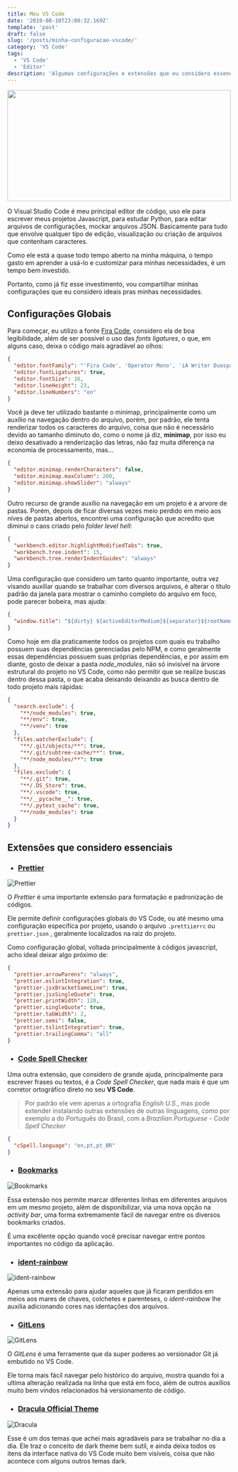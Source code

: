 ```yaml
---
title: Meu VS Code
date: '2019-08-10T23:00:32.169Z'
template: 'post'
draft: false
slug: '/posts/minha-configuracao-vscode/'
category: 'VS Code'
tags:
  - 'VS Code'
  - 'Editor'
description: 'Algumas configurações e extensões que eu considero essenciais sempre que eu vou utilizar o VS Code'
---
```


<img src="/media/posts/vs_code/cover.jpg" width="100%" height="250" style="object-fit: cover;" />

O Visual Studio Code é meu principal editor de código, uso ele para escrever meus projetos Javascript,
para estudar Python, para editar arquivos de configurações, mockar arquivos JSON. Basicamente para tudo que envolve
qualquer tipo de edição, visualização ou criação de arquivos que contenham caracteres.

Como ele está a quase todo tempo aberto na minha máquina, o tempo gasto em aprender a usá-lo e customizar para
minhas necessidades, é um tempo bem investido.

Portanto, como já fiz esse investimento, vou compartilhar minhas configurações
que eu considero ideais pras minhas necessidades.

## Configurações Globais

Para começar, eu utilizo a fonte [Fira Code](https://github.com/tonsky/FiraCode), considero ela de boa legibilidade, além de ser possível o uso das
_fonts ligatures_, o que, em alguns caso, deixa o código mais agradável ao olhos:

```json
{
  "editor.fontFamily": "'Fira Code', 'Operator Mono', 'iA Writer Duospace', 'Source Code Pro', Menlo, Monaco, monospace",
  "editor.fontLigatures": true,
  "editor.fontSize": 16,
  "editor.lineHeight": 23,
  "editor.lineNumbers": "on"
}
```

Você ja deve ter utilizado bastante o minimap, principalmente como um auxílio na navegação dentro do arquivo, porém, por padrão, ele tenta renderizar todos os caracteres do arquivo, coisa que não é
necessário devido ao tamanho diminuto do, como o nome já diz, **minimap**, por isso eu deixo desativado
a renderização das letras, não faz muita diferença na economia de processamento, mas...

```json
{
  "editor.minimap.renderCharacters": false,
  "editor.minimap.maxColumn": 200,
  "editor.minimap.showSlider": "always"
}
```

Outro recurso de grande auxílio na navegação em um projeto é a arvore de pastas. Porém, depois
de ficar diversas vezes meio perdido em meio aos níves de pastas abertos, encontrei uma configuração
que acredito que diminui o caos criado pelo _folder level hell_:

```json
{
  "workbench.editor.highlightModifiedTabs": true,
  "workbench.tree.indent": 15,
  "workbench.tree.renderIndentGuides": "always"
}
```

Uma configuração que considero um tanto quanto importante, outra vez visando
auxiliar quando se trabalhar com diversos arquivos, é alterar o titulo padrão
da janela para mostrar o caminho completo do arquivo em foco, pode parecer
bobeira, mas ajuda:

```json
{
  "window.title": "${dirty} ${activeEditorMedium}${separator}${rootName}"
}
```

Como hoje em dia praticamente todos os projetos com quais eu trabalho possuem
suas dependências gerenciadas pelo NPM, e como geralmente essas dependências
possuem suas próprias dependências, e por assim em diante, gosto de deixar
a pasta _node_modules_, não só invisível na árvore estrutural do projeto no
VS Code, como não permitir que se realize buscas dentro dessa pasta, o que
acaba deixando deixando as busca dentro de todo projeto mais rápidas:

```json
{
  "search.exclude": {
    "**/node_modules": true,
    "**/env": true,
    "**/venv": true
  },
  "files.watcherExclude": {
    "**/.git/objects/**": true,
    "**/.git/subtree-cache/**": true,
    "**/node_modules/**": true
  },
  "files.exclude": {
    "**/.git": true,
    "**/.DS_Store": true,
    "**/.vscode": true,
    "**/__pycache__": true,
    "**/.pytest_cache": true,
    "**/node_modules": true
  }
}
```

## Extensões que considero essenciais

- ### [Prettier](https://github.com/prettier/prettier-vscode)

![Prettier](https://raw.githubusercontent.com/prettier/prettier-logo/master/images/prettier-banner-light.png)

O _Prettier_ é uma importante extensão para formatação e padronização
de códigos.

Ele permite definir configurações globais do VS Code, ou até mesmo uma configuração
específica por projeto, usando o arquivo `.prettiierrc` ou `prettier.json`
, geralmente localizados na raiz do projeto.

Como configuração global, voltada principalmente à códigos javascript,
acho ideal deixar algo próximo de:

```json
{
  "prettier.arrowParens": "always",
  "prettier.eslintIntegration": true,
  "prettier.jsxBracketSameLine": true,
  "prettier.jsxSingleQuote": true,
  "prettier.printWidth": 120,
  "prettier.singleQuote": true,
  "prettier.tabWidth": 2,
  "prettier.semi": false,
  "prettier.tslintIntegration": true,
  "prettier.trailingComma": "all"
}
```

- ### [Code Spell Checker](https://github.com/streetsidesoftware/vscode-spell-checker)

Uma outra extensão, que considero de grande ajuda, principalmente para escrever
frases ou textos, é a _Code Spell Checker_, que nada mais é que um corretor
ortográfico direto no seu **VS Code**.

> Por padrão ele vem apenas a ortografia _English U.S._, mas pode extender
> instalando outras extensões de outras linguagens, como por exemplo
> a do Português do Brasil, com a _Brazilian Portuguese - Code Spell Checker_

```json
{
  "cSpell.language": "en,pt,pt_BR"
}
```

- ### [Bookmarks](https://github.com/alefragnani/vscode-bookmarks)

![Bookmarks](https://github.com/alefragnani/vscode-bookmarks/raw/master/images/bookmarks-toggle-labeled.gif)

Essa extensão nos permite marcar diferentes linhas em diferentes arquivos em um mesmo projeto, além de disponibilizar, via uma nova opção na _activity bar_, uma forma extremamente fácil de navegar entre os diversos bookmarks criados.

É uma excêlente opção quando você precisar navegar entre pontos importantes no código da aplicação.

- ### [ident-rainbow](https://github.com/oderwat/vscode-indent-rainbow)

![ident-rainbow](https://raw.githubusercontent.com/oderwat/vscode-indent-rainbow/master/assets/example.png)

Apenas uma extensão para ajudar aqueles que já ficaram perdidos em meios aos mares de chaves, colchetes e parenteses, o _ident-rainbow_ lhe auxilia adicionando cores nas identações dos arquivos.

- ### [GitLens](https://gitlens.amod.io/)

![GitLens](https://raw.githubusercontent.com/eamodio/vscode-gitlens/master/images/docs/gitlens-logo.png)

O _GitLens_ é uma ferramente que da super poderes ao versionador Git já embutido no VS Code.

Ele torna mais fácil navegar pelo histórico do arquivo, mostra quando foi a ultima alteração realizada na linha que está em foco, além de outros auxílios muito bem vindos relacionados há versionamento de código.

- ### [Dracula Official Theme](https://draculatheme.com/visual-studio-code/)

![Dracula](https://camo.githubusercontent.com/0fabc6ce63d1f7b6870311e1d096d07c11f27d63/68747470733a2f2f64726163756c617468656d652e636f6d2f6173736574732f696d672f64726163756c612e676966)

Esse é um dos temas que achei mais agradáveis para se trabalhar no dia a dia. Ele traz o conceito de dark theme bem sutil, e ainda deixa todos os itens da interface nativa do VS Code muito bem visíveis, coisa que não acontece com alguns outros temas dark.
